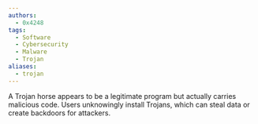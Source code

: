 ```yaml
---
authors:
  - 0x4248
tags:
  - Software
  - Cybersecurity
  - Malware
  - Trojan
aliases:
  - trojan
---
```

A Trojan horse appears to be a legitimate program but actually carries malicious code. Users unknowingly install Trojans, which can steal data or create backdoors for attackers. 